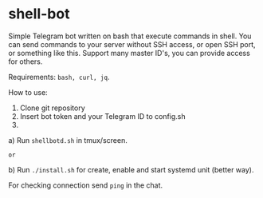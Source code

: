 # shell-bot

Simple Telegram bot written on bash that execute commands in shell.
You can send commands to your server without SSH access, or open SSH port,
or something like this. Support many master ID's, you can provide access
for others.

Requirements: `bash, curl, jq`.

How to use:
1. Clone git repository
2. Insert bot token and your Telegram ID to config.sh
3. 
   
   a) Run <code>shellbotd.sh</code> in tmux/screen.

	or

   b) Run <code>./install.sh</code> for create, enable and start systemd unit (better way).

For checking connection send <code>ping</code> in the chat.